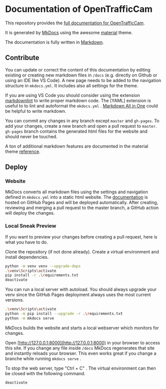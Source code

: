 # Documentation of OpenTrafficCam

This repository provides the [full documentation for OpenTrafficCam](https://opentrafficcam.org).

It is generated by [MkDocs](https://www.mkdocs.org/) using the awesome [material](https://squidfunk.github.io/mkdocs-material/) theme.

The documentation is fully written in [Markdown](https://python-markdown.github.io/).

## Contribute

You can update or correct the content of this documentation by editing existing or creating new markdown files in ```/docs``` (e.g. directly on Github or using an IDE like VS Code).
A new page needs to be added to the navigation structure in ```mkdocs.yml```.
It includes also all settings for the theme.

If you are using VS Code you should consider using the extension [markdownlint](https://marketplace.visualstudio.com/items?itemName=DavidAnson.vscode-markdownlint) to write proper markdown code.
The [YAML] extension is useful to to lint and autoformat the ```mkdocs.yml``` .
[Markdown All in One](https://marketplace.visualstudio.com/items?itemName=yzhang.markdown-all-in-one) could be helpful to write markdown.

You can commit any changes in any branch except `master` and `gh-pages`.
To add your changes, create a new branch and open a pull request to `master`.
`gh-pages` branch contains the generated html files for the website and should never be touched.

A ton of additional markdown features are documented in the material theme [reference](https://squidfunk.github.io/mkdocs-material/reference/abbreviations/).

## Deploy

### Website

MkDocs converts all markdown files using the settings and navigation defined in ```mkdocs.yml``` into a static html website.
The [documentation](https://opentrafficcam.org) is hosted on GitHub Pages and will be deployed automatically.
After creating, reviewing and merging a pull request to the master branch, a GitHub action will deploy the changes.

### Local Sneak Preview

If you want to preview your changes before creating a pull request, here is what you have to do.

Clone the repository (if not done already).
Create a virtual environment and install dependencies.

```bash
python -m venv venv --upgrade-deps
.\venv\Scripts\activate
pip install -r .\requirements.txt
deactivate
```

You can run a local server with autoload.
You should always upgrade your venv since the GitHub Pages deployment always uses the most current versions.

```bash
.\venv\Scripts\activate
python -m pip install --upgrade -r .\requirements.txt
python -m mkdocs serve
```

MkDocs builds the website and starts a local webserver which monitors for changes.

Open [http://127.0.0.1:8000](http://127.0.0.1:8000) in your browser to access this site.
If you change any file inside ```/docs``` MkDocs regenerates that site and instantly reloads your browser.
This even works great if you change a branche while running ```mkdocs serve``` .

To stop the web server, type "Ctrl + C" .
The virtual environment can then be closed with the following command.

```bash
deactivate
```

